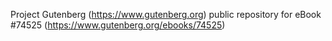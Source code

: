 Project Gutenberg (https://www.gutenberg.org) public repository for
eBook #74525 (https://www.gutenberg.org/ebooks/74525)
